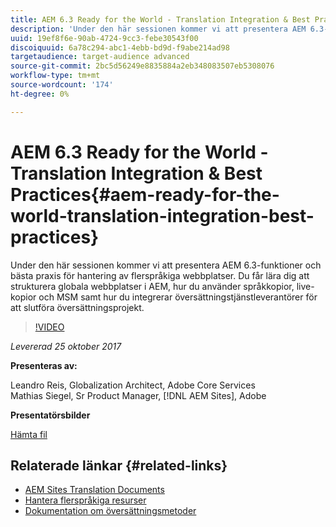 ```yaml
---
title: AEM 6.3 Ready for the World - Translation Integration & Best Practices
description: 'Under den här sessionen kommer vi att presentera AEM 6.3-funktioner och bästa praxis för hantering av flerspråkiga webbplatser. Du får lära dig att strukturera globala webbplatser i AEM, hur du använder språkkopior, live-kopior och MSM samt hur du integrerar översättningstjänstleverantörer för att slutföra översättningsprojekt. '
uuid: 19ef8f6e-90ab-4724-9cc3-febe30543f00
discoiquuid: 6a78c294-abc1-4ebb-bd9d-f9abe214ad98
targetaudience: target-audience advanced
source-git-commit: 2bc5d56249e8835884a2eb348083507eb5308076
workflow-type: tm+mt
source-wordcount: '174'
ht-degree: 0%

---
```



# AEM 6.3 Ready for the World - Translation Integration &amp; Best Practices{#aem-ready-for-the-world-translation-integration-best-practices}

Under den här sessionen kommer vi att presentera AEM 6.3-funktioner och bästa praxis för hantering av flerspråkiga webbplatser. Du får lära dig att strukturera globala webbplatser i AEM, hur du använder språkkopior, live-kopior och MSM samt hur du integrerar översättningstjänstleverantörer för att slutföra översättningsprojekt.

>[!VIDEO](https://video.tv.adobe.com/v/21532/?quality=9)

*Levererad 25 oktober 2017*

**Presenteras av:**

Leandro Reis, Globalization Architect, Adobe Core Services\
Mathias Siegel, Sr Product Manager, [!DNL AEM Sites], Adobe

**Presentatörsbilder**

[Hämta fil](assets/immerse-2017-translationpresentation-rev1.pdf)

## Relaterade länkar {#related-links}

* [AEM Sites Translation Documents](https://docs.adobe.com/docs/en/aem/6-3/administer/sites/translation.html)
* [Hantera flerspråkiga resurser](https://docs.adobe.com/docs/en/aem/6-3/author/assets/managing-assets-touch-ui/multilingual-assets.html)
* [Dokumentation om översättningsmetoder](https://docs.adobe.com/docs/en/aem/6-3/administer/sites/translation/tc-bp.html)